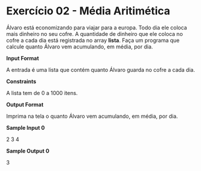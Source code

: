 # Exercício 02 - Média Aritimética

Álvaro está economizando para viajar para a europa. Todo dia ele coloca mais dinheiro no seu cofre. A quantidade de dinheiro que ele coloca no cofre a cada dia está registrada no array <b>lista</b>. Faça um programa que calcule quanto Álvaro vem acumulando, em média, por dia.

<b>Input Format</b>

A entrada é uma lista que contém quanto Álvaro guarda no cofre a cada dia.

<b>Constraints</b>

A lista tem de 0 a 1000 itens.

<b>Output Format</b>

Imprima na tela o quanto Álvaro vem acumulando, em média, por dia.

<b>Sample Input 0</b>

2 3 4

<b>Sample Output 0</b>

3